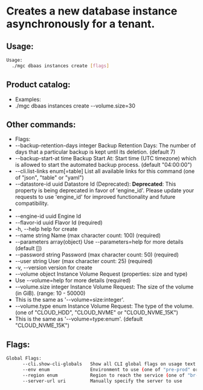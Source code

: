 # Creates a new database instance asynchronously for a tenant.

## Usage:
```bash
Usage:
  ./mgc dbaas instances create [flags]
```

## Product catalog:
- Examples:
- ./mgc dbaas instances create --volume.size=30

## Other commands:
- Flags:
- --backup-retention-days integer   Backup Retention Days: The number of days that a particular backup is kept until its deletion. (default 7)
- --backup-start-at time            Backup Start At: Start time (UTC timezone) which is allowed to start the automated backup process. (default "04:00:00")
- --cli.list-links enum[=table]     List all available links for this command (one of "json", "table" or "yaml")
- --datastore-id uuid               Datastore Id (Deprecated): **Deprecated**: This property is being deprecated in favor of 'engine_id'. Please update your requests to use 'engine_id' for improved functionality and future compatibility.
- 
- --engine-id uuid                  Engine Id
- --flavor-id uuid                  Flavor Id (required)
- -h, --help                            help for create
- --name string                     Name (max character count: 100) (required)
- --parameters array(object)        Use --parameters=help for more details (default [])
- --password string                 Password (max character count: 50) (required)
- --user string                     User (max character count: 25) (required)
- -v, --version                         version for create
- --volume object                   Instance Volume Request (properties: size and type)
- Use --volume=help for more details (required)
- --volume.size integer             Instance Volume Request: The size of the volume (in GiB). (range: 10 - 50000)
- This is the same as '--volume=size:integer'.
- --volume.type enum                Instance Volume Request: The type of the volume. (one of "CLOUD_HDD", "CLOUD_NVME" or "CLOUD_NVME_15K")
- This is the same as '--volume=type:enum'. (default "CLOUD_NVME_15K")

## Flags:
```bash
Global Flags:
      --cli.show-cli-globals   Show all CLI global flags on usage text
      --env enum               Environment to use (one of "pre-prod" or "prod") (default "prod")
      --region enum            Region to reach the service (one of "br-mgl1", "br-ne1" or "br-se1") (default "br-se1")
      --server-url uri         Manually specify the server to use
```

